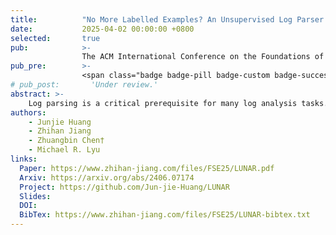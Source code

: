 ```yaml
---
title:          "No More Labelled Examples? An Unsupervised Log Parser with LLMs"
date:           2025-04-02 00:00:00 +0800
selected:       true
pub:            >-
                The ACM International Conference on the Foundations of Software Engineering, Trondheim, Norway, Jun 2025.
pub_pre:        >-
                <span class="badge badge-pill badge-custom badge-success">FSE'25</span>
# pub_post:       'Under review.'
abstract: >-
    Log parsing is a critical prerequisite for many log analysis tasks. However, existing language model-based parsers often rely heavily on high-quality labeled examples to perform well, which limits their practicality in real-world scenarios. To overcome this limitation, we propose LUNAR, an unsupervised, LLM-based method for efficient and ready-to-use log parsing, which is based on the key insight that while LLMs struggle with direct log parsing, their performance can be significantly improved through comparative analysis of multiple logs that differ only in their parameter components.
authors:
    - Junjie Huang
    - Zhihan Jiang
    - Zhuangbin Chen†
    - Michael R. Lyu
links:
  Paper: https://www.zhihan-jiang.com/files/FSE25/LUNAR.pdf
  Arxiv: https://arxiv.org/abs/2406.07174
  Project: https://github.com/Jun-jie-Huang/LUNAR
  Slides: 
  DOI:
  BibTex: https://www.zhihan-jiang.com/files/FSE25/LUNAR-bibtex.txt
---
```


